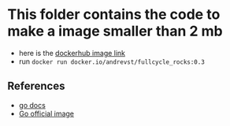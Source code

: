 # This folder contains the code to make a image smaller than 2 mb

- here is the [dockerhub image link](https://hub.docker.com/layers/andrevst/fullcycle_rocks/0.3/images/sha256-5dc9a7cbd992091d85e75888cfc3ad878d86ce95e3c1c1abf52e91375599becb?context=repo)
- run `docker run docker.io/andrevst/fullcycle_rocks:0.3`

## References

- [go docs](https://gobyexample.com/hello-world)
- [Go official image](https://hub.docker.com/_/golang/tags)